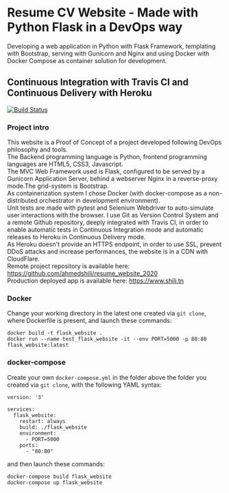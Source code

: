 # Resume CV Website - Made with Python Flask in a DevOps way

Developing a web application in Python with Flask Framework, templating with Bootstrap, serving with Gunicorn and Nginx and using Docker with Docker Compose as container solution for development.

## Continuous Integration with Travis CI and Continuous Delivery with Heroku

[![Build Status](https://app.travis-ci.com/ahmedshili/resume_website_2020.svg?branch=master)](https://app.travis-ci.com/ahmedshili/resume_website_2020)

### Project intro

This website is a Proof of Concept of a project developed following DevOps philosophy and tools.  
The Backend programming language is Python, frontend programming languages are HTML5, CSS3, Javascript.  
The MVC Web Framework used is Flask, configured to be served by a Gunicorn Application Server, behind a webserver Nginx in a reverse-proxy mode.The grid-system is Bootstrap.  
As containerization system I chose Docker (with docker-compose as a non-distributed orchestrator in development environment).  
Unit tests are made with pytest and Selenium Webdriver to auto-simulate user interactions with the browser. I use Git as Version Control System and a remote Github repository, deeply integrated with Travis CI, in order to enable automatic tests in Continuous Integration mode and automatic releases to Heroku in Continuous Delivery mode.  
As Heroku doesn't provide an HTTPS endpoint, in order to use SSL, prevent DDoS attacks and increase performances, the website is in a CDN with CloudFlare.   
Remote project repository is available here: https://github.com/ahmedshili/resume_website_2020  
Production deployed app is available here: https://www.shili.tn  

### Docker

Change your working directory in the latest one created via `git clone`, where Dockerfile is present, and launch these commands:

```
docker build -t flask_website .
docker run --name test_flask_website -it --env PORT=5000 -p 80:80 flask_website:latest
```

### docker-compose

Create your own `docker-compose.yml` in the folder above the folder you created via `git clone`, with the following YAML syntax:

```
version: '3'

services:
  flask_website:
    restart: always
    build: ./flask_website
    environment:
      - PORT=5000
    ports:
      - "80:80"
```

and then launch these commands:

```
docker-compose build flask_website
docker-compose up flask_website
```